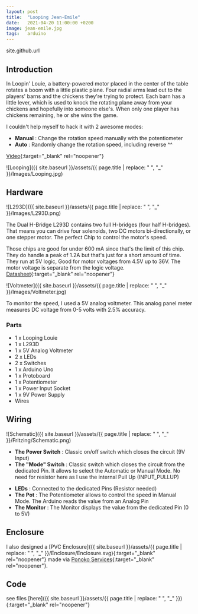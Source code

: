 ```yaml
---
layout: post
title:  "Looping Jean-Emile"
date:   2021-04-20 11:00:00 +0200
image: jean-emile.jpg
tags:   arduino 
---
```

site.github.url

## Introduction ##
In Loopin' Louie, a battery-powered motor placed in the center of the table rotates a boom with a little plastic plane. Four radial arms lead out to the players' barns and the chickens they're trying to protect. Each barn has a little lever, which is used to knock the rotating plane away from your chickens and hopefully into someone else's. When only one player has chickens remaining, he or she wins the game.

I couldn't help myself to hack it with 2 awesome modes: 
* __Manual__ : Change the rotation speed manually with the potentiometer
* __Auto__ : Randomly change the rotation speed, including reverse ^^

[Video](https://www.youtube.com/watch?v=b-XIl642PzY){:target="_blank" rel="noopener"}

![Looping]({{ site.baseurl }}/assets/{{ page.title | replace: " ", "_" }}/Images/Looping.jpg)

## Hardware ##
![L293D]({{ site.baseurl }}/assets/{{ page.title | replace: " ", "_" }}/Images/L293D.png)

The Dual H-Bridge L293D contains two full H-bridges (four half H-bridges). That means you can drive four solenoids, two DC motors bi-directionally, or one stepper motor. The perfect Chip to control the motor's speed.

Those chips are good for under 600 mA since that's the limit of this chip. They do handle a peak of 1.2A but that's just for a short amount of time. They run at 5V logic, Good for motor voltages from 4.5V up to 36V. The motor voltage is separate from the logic voltage. [Datasheet](https://www.sparkfun.com/datasheets/IC/SN754410.pdf){:target="_blank" rel="noopener"}

![Voltmeter]({{ site.baseurl }}/assets/{{ page.title | replace: " ", "_" }}/Images/Voltmeter.jpg)

To monitor the speed, I used a 5V analog voltmeter. This analog panel meter measures DC voltage from 0-5 volts with 2.5% accuracy.

### Parts ###
* 1 x Looping Louie
* 1 x L293D
* 1 x 5V Analog Voltmeter
* 2 x LEDs
* 2 x Switches
* 1 x Arduino Uno
* 1 x Protoboard
* 1 x Potentiometer
* 1 x Power Input Socket
* 1 x 9V Power Supply
* Wires

## Wiring ##
![Schematic]({{ site.baseurl }}/assets/{{ page.title | replace: " ", "_" }}/Fritzing/Schematic.png)

* __The Power Switch__ : Classic on/off switch which closes the circuit (9V Input)
* __The "Mode" Switch__ : Classic switch which closes the circuit from the dedicated Pin. It allows to select the Automatic or Manual Mode. No need for resistor here as I use the internal Pull Up (INPUT_PULLUP)</p>
* __LEDs__ : Connected to the dedicated Pins (Resistor needed)
* __The Pot__ : The Potentiometer allows to control the speed in Manual Mode. The Arduino reads the value from an Analog Pin
* __The Monitor__ : The Monitor displays the value from the dedicated Pin (0 to 5V)

## Enclosure ##
I also designed a [PVC Enclosure]({{ site.baseurl }}/assets/{{ page.title | replace: " ", "_" }}/Enclosure/Enclosure.svg){:target="_blank" rel="noopener"} made via [Ponoko Services](https://www.ponoko.com){:target="_blank" rel="noopener"}.

## Code ##
see files [here]({{ site.baseurl }}/assets/{{ page.title | replace: " ", "_" }}){:target="_blank" rel="noopener"}